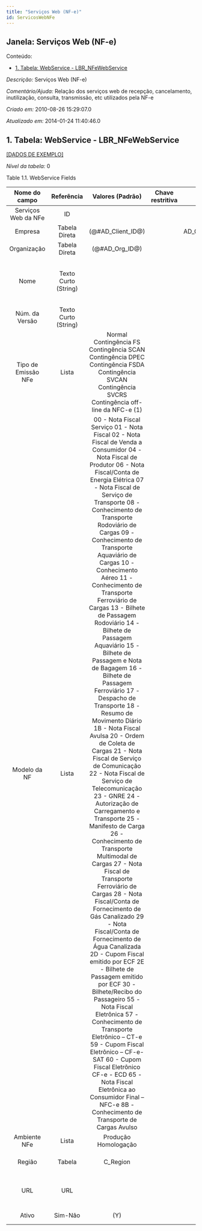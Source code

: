 ```yaml
---
title: "Serviços Web (NF-e)"
id: ServicosWebNFe
---
```

<div id="d211658e1" class="section chapter">

<div class="titlepage">

<div>

<div>

## Janela: Serviços Web (NF-e)

</div>

</div>

</div>

<div class="toc">

<div class="toc-title">

Conteúdo:

</div>

  - <span class="section">[1. Tabela: WebService -
    LBR\_NFeWebService](#d211658e22)</span>

</div>

<span class="emphasis">*Descrição:* </span> Serviços Web (NF-e)

<span class="emphasis">*Comentário/Ajuda:* </span>Relação dos serviços
web de recepção, cancelamento, inutilização, consulta, transmissão, etc
utilizados pela NF-e

<span class="emphasis"> *Criado em:* </span>2010-08-26 15:29:07.0

<span class="emphasis">*Atualizado em:* </span>2014-01-24 11:40:46.0

<div id="d211658e22" class="section section">

<div class="titlepage">

<div>

<div>

## 1. Tabela: WebService - LBR\_NFeWebService

</div>

</div>

</div>

[\[DADOS DE EXEMPLO\]](data/LBR_NFeWebService_data)

<span class="emphasis">*Nível da tabela:* </span>0

</div>

<div id="d211658e31" class="table">

<div class="table-title">

Table 1.1. WebService
Fields

</div>

<div class="table-contents">

|    Nome do campo    |      Referência      |                                                                                                                                                                                                                                                                                                                                                                                                                                                                                                                                                                                                                                                                                                                         Valores (Padrão)                                                                                                                                                                                                                                                                                                                                                                                                                                                                                                                                                                                                                                                                                                                         | Chave restritiva |                Regra de validação                |                    Descrição                     |                                                               Comentário/Ajuda                                                               |
| :-----------------: | :------------------: | :--------------------------------------------------------------------------------------------------------------------------------------------------------------------------------------------------------------------------------------------------------------------------------------------------------------------------------------------------------------------------------------------------------------------------------------------------------------------------------------------------------------------------------------------------------------------------------------------------------------------------------------------------------------------------------------------------------------------------------------------------------------------------------------------------------------------------------------------------------------------------------------------------------------------------------------------------------------------------------------------------------------------------------------------------------------------------------------------------------------------------------------------------------------------------------------------------------------------------------------------------------------------------------------------------------------------------------------------------------------------------------------------------------------------------------------------------------------: | :--------------: | :----------------------------------------------: | :----------------------------------------------: | :------------------------------------------------------------------------------------------------------------------------------------------: |
| Serviços Web da NFe |          ID          |                                                                                                                                                                                                                                                                                                                                                                                                                                                                                                                                                                                                                                                                                                                                                                                                                                                                                                                                                                                                                                                                                                                                                                                                                                                                                                                                                                                                                                                                  |                  |                                                  |            Defines the WebService NFe            |                                                                                                                                              |
|       Empresa       |    Tabela Direta     |                                                                                                                                                                                                                                                                                                                                                                                                                                                                                                                                                                                                                                                                                                                       (@\#AD\_Client\_ID@)                                                                                                                                                                                                                                                                                                                                                                                                                                                                                                                                                                                                                                                                                                                       |                  |   AD\_Client.AD\_Client\_ID=@\#AD\_Client\_ID@   |        (semelhante ao primeiro relatório)        |                                                             (ver o mesmo acima)                                                              |
|     Organização     |    Tabela Direta     |                                                                                                                                                                                                                                                                                                                                                                                                                                                                                                                                                                                                                                                                                                                        (@\#AD\_Org\_ID@)                                                                                                                                                                                                                                                                                                                                                                                                                                                                                                                                                                                                                                                                                                                         |                  | (AD\_Org.IsSummary='N' OR AD\_Org.AD\_Org\_ID=0) |        (semelhante ao primeiro relatório)        |                                                             (ver o mesmo acima)                                                              |
|        Nome         | Texto Curto (String) |                                                                                                                                                                                                                                                                                                                                                                                                                                                                                                                                                                                                                                                                                                                                                                                                                                                                                                                                                                                                                                                                                                                                                                                                                                                                                                                                                                                                                                                                  |                  |                                                  |      Alphanumeric identifier of the entity       | The name of an entity (record) is used as an default search option in addition to the search key. The name is up to 60 characters in length. |
|   Núm. da Versão    | Texto Curto (String) |                                                                                                                                                                                                                                                                                                                                                                                                                                                                                                                                                                                                                                                                                                                                                                                                                                                                                                                                                                                                                                                                                                                                                                                                                                                                                                                                                                                                                                                                  |                  |                                                  |                  Version Number                  |                                                                                                                                              |
| Tipo de Emissão NFe |        Lista         |                                                                                                                                                                                                                                                                                                                                                                                                                                                                                                                                                                                                                                                      Normal Contingência FS Contingência SCAN Contingência DPEC Contingência FSDA Contingência SVCAN Contingência SVCRS Contingência off-line da NFC-e (1)                                                                                                                                                                                                                                                                                                                                                                                                                                                                                                                                                                                                                                                       |                  |                                                  |                                                  |                                                                                                                                              |
|    Modelo da NF     |        Lista         | 00 - Nota Fiscal Serviço 01 - Nota Fiscal 02 - Nota Fiscal de Venda a Consumidor 04 - Nota Fiscal de Produtor 06 - Nota Fiscal/Conta de Energia Elétrica 07 - Nota Fiscal de Serviço de Transporte 08 - Conhecimento de Transporte Rodoviário de Cargas 09 - Conhecimento de Transporte Aquaviário de Cargas 10 - Conhecimento Aéreo 11 - Conhecimento de Transporte Ferroviário de Cargas 13 - Bilhete de Passagem Rodoviário 14 - Bilhete de Passagem Aquaviário 15 - Bilhete de Passagem e Nota de Bagagem 16 - Bilhete de Passagem Ferroviário 17 - Despacho de Transporte 18 - Resumo de Movimento Diário 1B - Nota Fiscal Avulsa 20 - Ordem de Coleta de Cargas 21 - Nota Fiscal de Serviço de Comunicação 22 - Nota Fiscal de Serviço de Telecomunicação 23 - GNRE 24 - Autorização de Carregamento e Transporte 25 - Manifesto de Carga 26 - Conhecimento de Transporte Multimodal de Cargas 27 - Nota Fiscal de Transporte Ferroviário de Cargas 28 - Nota Fiscal/Conta de Fornecimento de Gás Canalizado 29 - Nota Fiscal/Conta de Fornecimento de Água Canalizada 2D - Cupom Fiscal emitido por ECF 2E - Bilhete de Passagem emitido por ECF 30 - Bilhete/Recibo do Passageiro 55 - Nota Fiscal Eletrônica 57 - Conhecimento de Transporte Eletrônico – CT-e 59 - Cupom Fiscal Eletrônico – CF-e-SAT 60 - Cupom Fiscal Eletrônico CF-e - ECD 65 - Nota Fiscal Eletrônica ao Consumidor Final – NFC-e 8B - Conhecimento de Transporte de Cargas Avulso |                  |                                                  |       Identifies the model of Nota Fiscal        |                                                                                                                                              |
|    Ambiente NFe     |        Lista         |                                                                                                                                                                                                                                                                                                                                                                                                                                                                                                                                                                                                                                                                                                                       Produção Homologação                                                                                                                                                                                                                                                                                                                                                                                                                                                                                                                                                                                                                                                                                                                       |                  |                                                  |                                                  |                                                                                                                                              |
|       Região        |        Tabela        |                                                                                                                                                                                                                                                                                                                                                                                                                                                                                                                                                                                                                                                                                                                            C\_Region                                                                                                                                                                                                                                                                                                                                                                                                                                                                                                                                                                                                                                                                                                                             |                  |           C\_Region.C\_Country\_ID=139           |         Identifies a geographical Region         |                                           The Region identifies a unique Region for this Country.                                            |
|         URL         |         URL          |                                                                                                                                                                                                                                                                                                                                                                                                                                                                                                                                                                                                                                                                                                                                                                                                                                                                                                                                                                                                                                                                                                                                                                                                                                                                                                                                                                                                                                                                  |                  |                                                  | Full URL address - e.g. http://www.idempiere.org |                                 The URL defines an fully qualified web address like http://www.idempiere.org                                 |
|        Ativo        |       Sim-Não        |                                                                                                                                                                                                                                                                                                                                                                                                                                                                                                                                                                                                                                                                                                                               (Y)                                                                                                                                                                                                                                                                                                                                                                                                                                                                                                                                                                                                                                                                                                                                |                  |                                                  |        (semelhante ao primeiro relatório)        |                                                             (ver o mesmo acima)                                                              |

</div>

</div>

  

</div>
